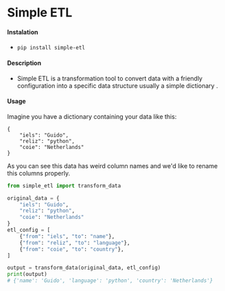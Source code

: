 # Simple ETL

#### Instalation

- `pip install simple-etl`

#### Description

- Simple ETL is a transformation tool to convert data with a friendly configuration into a specific data structure usually a simple dictionary .

#### Usage

Imagine you have a dictionary containing your data like this:

```
{
    "iels": "Guido",
    "reliz": "python",
    "coie": "Netherlands"
}
```

As you can see this data has weird column names and we'd like to rename this columns properly.

```python
from simple_etl import transform_data

original_data = {
    "iels": "Guido",
    "reliz": "python",
    "coie": "Netherlands"
}
etl_config = [
    {"from": "iels", "to": "name"},
    {"from": "reliz", "to": "language"},
    {"from": "coie", "to": "country"},
]

output = transform_data(original_data, etl_config)
print(output)
# {'name': 'Guido', 'language': 'python', 'country': 'Netherlands'}
```
